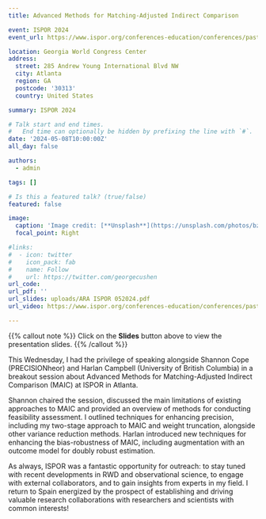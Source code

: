 ```yaml
---
title: Advanced Methods for Matching-Adjusted Indirect Comparison

event: ISPOR 2024
event_url: https://www.ispor.org/conferences-education/conferences/past-conferences/ispor-2024

location: Georgia World Congress Center
address:
  street: 285 Andrew Young International Blvd NW
  city: Atlanta
  region: GA
  postcode: '30313'
  country: United States

summary: ISPOR 2024

# Talk start and end times.
#   End time can optionally be hidden by prefixing the line with `#`.
date: '2024-05-08T10:00:00Z'
all_day: false

authors:
  - admin

tags: []

# Is this a featured talk? (true/false)
featured: false

image:
  caption: 'Image credit: [**Unsplash**](https://unsplash.com/photos/bzdhc5b3Bxs)'
  focal_point: Right

#links:
#  - icon: twitter
#    icon_pack: fab
#    name: Follow
#    url: https://twitter.com/georgecushen
url_code: 
url_pdf: ''
url_slides: uploads/ARA ISPOR 052024.pdf
url_video: https://www.ispor.org/conferences-education/conferences/past-conferences/ispor-2024/program/thank-you!

---
```


{{% callout note %}}
Click on the **Slides** button above to view the presentation slides. 
{{% /callout %}}

This Wednesday, I had the privilege of speaking alongside Shannon Cope (PRECISIONheor) and Harlan Campbell (University of British Columbia) in a breakout session about Advanced Methods for Matching-Adjusted Indirect Comparison (MAIC) at ISPOR in Atlanta. 

Shannon chaired the session, discussed the main limitations of existing approaches to MAIC and provided an overview of methods for conducting feasibility assessment. I outlined techniques for enhancing precision, including my two-stage approach to MAIC and weight truncation, alongside other variance reduction methods. Harlan introduced new techniques for enhancing the bias-robustness of MAIC, including augmentation with an outcome model for doubly robust estimation. 

As always, ISPOR was a fantastic opportunity for outreach: to stay tuned with recent developments in RWD and observational science, to engage with external collaborators, and to gain insights from experts in my field. I return to Spain energized by the prospect of establishing and driving valuable research collaborations with researchers and scientists with common interests!
